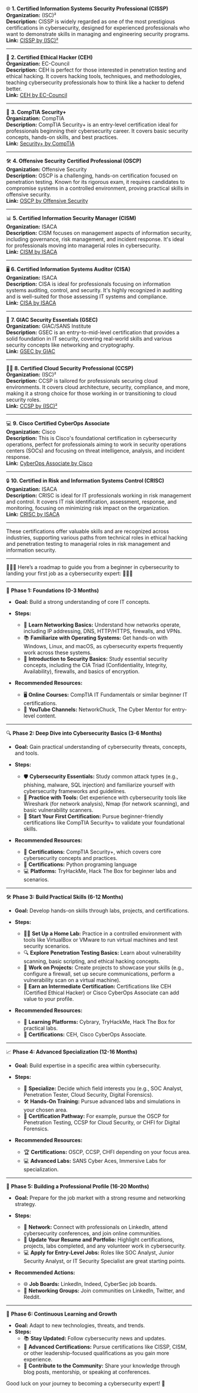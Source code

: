 🌐 **1. Certified Information Systems Security Professional (CISSP)**  
**Organization:** (ISC)²  
**Description:** CISSP is widely regarded as one of the most prestigious certifications in cybersecurity, designed for experienced professionals who want to demonstrate skills in managing and engineering security programs.  
**Link:** [CISSP by (ISC)²](https://www.isc2.org/Certifications/CISSP)

---

🔐 **2. Certified Ethical Hacker (CEH)**  
**Organization:** EC-Council  
**Description:** CEH is perfect for those interested in penetration testing and ethical hacking. It covers hacking tools, techniques, and methodologies, teaching cybersecurity professionals how to think like a hacker to defend better.  
**Link:** [CEH by EC-Council](https://www.eccouncil.org/programs/certified-ethical-hacker-ceh/)

---

💼 **3. CompTIA Security+**  
**Organization:** CompTIA  
**Description:** CompTIA Security+ is an entry-level certification ideal for professionals beginning their cybersecurity career. It covers basic security concepts, hands-on skills, and best practices.  
**Link:** [Security+ by CompTIA](https://www.comptia.org/certifications/security)

---

🛠 **4. Offensive Security Certified Professional (OSCP)**  
**Organization:** Offensive Security  
**Description:** OSCP is a challenging, hands-on certification focused on penetration testing. Known for its rigorous exam, it requires candidates to compromise systems in a controlled environment, proving practical skills in offensive security.  
**Link:** [OSCP by Offensive Security](https://www.offensive-security.com/pwk-oscp/)

---

📊 **5. Certified Information Security Manager (CISM)**  
**Organization:** ISACA  
**Description:** CISM focuses on management aspects of information security, including governance, risk management, and incident response. It's ideal for professionals moving into managerial roles in cybersecurity.  
**Link:** [CISM by ISACA](https://www.isaca.org/credentialing/cism)

---

🖥 **6. Certified Information Systems Auditor (CISA)**  
**Organization:** ISACA  
**Description:** CISA is ideal for professionals focusing on information systems auditing, control, and security. It's highly recognized in auditing and is well-suited for those assessing IT systems and compliance.  
**Link:** [CISA by ISACA](https://www.isaca.org/credentialing/cisa)

---

📱 **7. GIAC Security Essentials (GSEC)**  
**Organization:** GIAC/SANS Institute  
**Description:** GSEC is an entry-to-mid-level certification that provides a solid foundation in IT security, covering real-world skills and various security concepts like networking and cryptography.  
**Link:** [GSEC by GIAC](https://www.giac.org/certifications/security-essentials-gsec)

---

👨‍💼 **8. Certified Cloud Security Professional (CCSP)**  
**Organization:** (ISC)²  
**Description:** CCSP is tailored for professionals securing cloud environments. It covers cloud architecture, security, compliance, and more, making it a strong choice for those working in or transitioning to cloud security roles.  
**Link:** [CCSP by (ISC)²](https://www.isc2.org/Certifications/CCSP)

---

💻 **9. Cisco Certified CyberOps Associate**  
**Organization:** Cisco  
**Description:** This is Cisco's foundational certification in cybersecurity operations, perfect for professionals aiming to work in security operations centers (SOCs) and focusing on threat intelligence, analysis, and incident response.  
**Link:** [CyberOps Associate by Cisco](https://www.cisco.com/c/en/us/training-events/training-certifications/certifications/associate/cyberops-associate.html)

---

🔒 **10. Certified in Risk and Information Systems Control (CRISC)**  
**Organization:** ISACA  
**Description:** CRISC is ideal for IT professionals working in risk management and control. It covers IT risk identification, assessment, response, and monitoring, focusing on minimizing risk impact on the organization.  
**Link:** [CRISC by ISACA](https://www.isaca.org/credentialing/crisc)

---

These certifications offer valuable skills and are recognized across industries, supporting various paths from technical roles in ethical hacking and penetration testing to managerial roles in risk management and information security.

---
🌟🌟🌟 Here’s a roadmap to guide you from a beginner in cybersecurity to landing your first job as a cybersecurity expert: 🌟🌟🌟

---

🌱 **Phase 1: Foundations (0-3 Months)**  
   - **Goal:** Build a strong understanding of core IT concepts.
   - **Steps:**
     - 📘 **Learn Networking Basics:** Understand how networks operate, including IP addressing, DNS, HTTP/HTTPS, firewalls, and VPNs.
     - 📚 **Familiarize with Operating Systems:** Get hands-on with Windows, Linux, and macOS, as cybersecurity experts frequently work across these systems.
     - 🔐 **Introduction to Security Basics:** Study essential security concepts, including the CIA Triad (Confidentiality, Integrity, Availability), firewalls, and basics of encryption.

   - **Recommended Resources:**
     - 🖥 **Online Courses:** CompTIA IT Fundamentals or similar beginner IT certifications.
     - 🎥 **YouTube Channels:** NetworkChuck, The Cyber Mentor for entry-level content.

---

🔍 **Phase 2: Deep Dive into Cybersecurity Basics (3-6 Months)**  
   - **Goal:** Gain practical understanding of cybersecurity threats, concepts, and tools.
   - **Steps:**
     - 🛡 **Cybersecurity Essentials:** Study common attack types (e.g., phishing, malware, SQL injection) and familiarize yourself with cybersecurity frameworks and guidelines.
     - 🧰 **Practice with Tools:** Get experience with cybersecurity tools like Wireshark (for network analysis), Nmap (for network scanning), and basic vulnerability scanners.
     - 📜 **Start Your First Certification:** Pursue beginner-friendly certifications like CompTIA Security+ to validate your foundational skills.

   - **Recommended Resources:**
     - 📘 **Certifications:** CompTIA Security+, which covers core cybersecurity concepts and practices.
     - 📘 **Certifications:** Python programing language 
     - 💻 **Platforms:** TryHackMe, Hack The Box for beginner labs and scenarios.

---

🛠 **Phase 3: Build Practical Skills (6-12 Months)**  
   - **Goal:** Develop hands-on skills through labs, projects, and certifications.
   - **Steps:**
     - 👨‍💻 **Set Up a Home Lab:** Practice in a controlled environment with tools like VirtualBox or VMware to run virtual machines and test security scenarios.
     - 🔍 **Explore Penetration Testing Basics:** Learn about vulnerability scanning, basic scripting, and ethical hacking concepts.
     - 💼 **Work on Projects:** Create projects to showcase your skills (e.g., configure a firewall, set up secure communications, perform a vulnerability scan on a virtual machine).
     - 📜 **Earn an Intermediate Certification:** Certifications like CEH (Certified Ethical Hacker) or Cisco CyberOps Associate can add value to your profile.

   - **Recommended Resources:**
     - 🔗 **Learning Platforms:** Cybrary, TryHackMe, Hack The Box for practical labs.
     - 📘 **Certifications:** CEH, Cisco CyberOps Associate.

---

📈 **Phase 4: Advanced Specialization (12-16 Months)**  
   - **Goal:** Build expertise in a specific area within cybersecurity.
   - **Steps:**
     - 🔧 **Specialize:** Decide which field interests you (e.g., SOC Analyst, Penetration Tester, Cloud Security, Digital Forensics).
     - 🛠 **Hands-On Training:** Pursue advanced labs and simulations in your chosen area.
     - 📜 **Certification Pathway:** For example, pursue the OSCP for Penetration Testing, CCSP for Cloud Security, or CHFI for Digital Forensics.

   - **Recommended Resources:**
     - 🏆 **Certifications:** OSCP, CCSP, CHFI depending on your focus area.
     - 💻 **Advanced Labs:** SANS Cyber Aces, Immersive Labs for specialization.

---

📝 **Phase 5: Building a Professional Profile (16-20 Months)**  
   - **Goal:** Prepare for the job market with a strong resume and networking strategy.
   - **Steps:**
     - 👥 **Network:** Connect with professionals on LinkedIn, attend cybersecurity conferences, and join online communities.
     - 💼 **Update Your Resume and Portfolio:** Highlight certifications, projects, labs completed, and any volunteer work in cybersecurity.
     - 💻 **Apply for Entry-Level Jobs:** Roles like SOC Analyst, Junior Security Analyst, or IT Security Specialist are great starting points.

   - **Recommended Actions:**
     - 🌐 **Job Boards:** LinkedIn, Indeed, CyberSec job boards.
     - 💬 **Networking Groups:** Join communities on LinkedIn, Twitter, and Reddit.

---

🎯 **Phase 6: Continuous Learning and Growth**  
   - **Goal:** Adapt to new technologies, threats, and trends.
   - **Steps:**
     - 📚 **Stay Updated:** Follow cybersecurity news and updates.
     - 🏅 **Advanced Certifications:** Pursue certifications like CISSP, CISM, or other leadership-focused qualifications as you gain more experience.
     - 🚀 **Contribute to the Community:** Share your knowledge through blog posts, mentorship, or speaking at conferences.

Good luck on your journey to becoming a cybersecurity expert! 🌟
